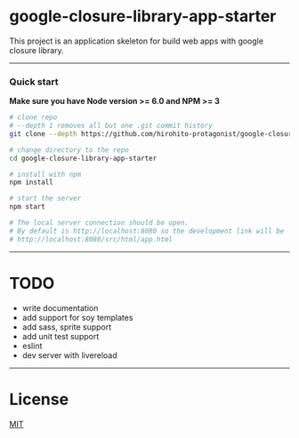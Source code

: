 # google-closure-library-app-starter
This project is an application skeleton for build web apps with google closure library.

___

### Quick start
**Make sure you have Node version >= 6.0 and NPM >= 3**

```bash
# clone repo
# --depth 1 removes all but one .git commit history
git clone --depth https://github.com/hirohito-protagonist/google-closure-library-app-starter.git

# change directory to the repo
cd google-closure-library-app-starter

# install with npm
npm install

# start the server
npm start

# The local server connection should be open. 
# By default is http://localhost:8080 so the development link will be 
# http://localhost:8080/src/html/app.html
```
___

# TODO
* write documentation
* add support for soy templates
* add sass, sprite support
* add unit test support
* eslint
* dev server with livereload
___

# License
 [MIT](/LICENSE)
